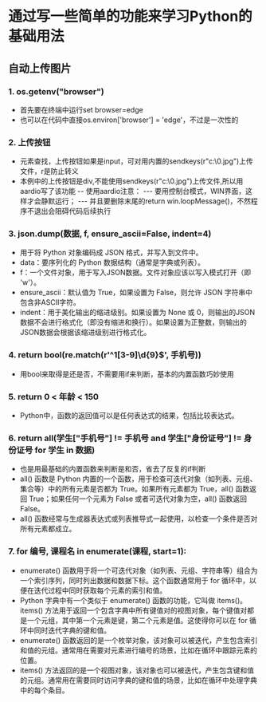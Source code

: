 # 通过写一些简单的功能来学习Python的基础用法



## 自动上传图片

### 1. os.getenv("browser")
- 首先要在终端中运行set browser=edge
- 也可以在代码中直接os.environ['browser'] = 'edge'，不过是一次性的

### 2. 上传按钮
- 元素查找，上传按钮如果是input，可对用内置的sendkeys(r"c:\0.jpg")上传文件，r是防止转义
- 本例中的上传按钮是div,不能使用sendkeys(r"c:\0.jpg")上传文件,所以用aardio写了该功能
-- 使用aardio注意：
  --- 要用控制台模式，WIN界面，这样才会静默运行；
  --- 并且要删除末尾的return win.loopMessage()，不然程序不退出会阻碍代码后续执行



### 3. json.dump(数据, f, ensure_ascii=False, indent=4)
- 用于将 Python 对象编码成 JSON 格式，并写入到文件中。
- data：要序列化的 Python 数据结构（通常是字典或列表）。
- f：一个文件对象，用于写入JSON数据。文件对象应该以写入模式打开（即 'w'）。
- ensure_ascii：默认值为 True，如果设置为 False，则允许 JSON 字符串中包含非ASCII字符。
- indent：用于美化输出的缩进级别。如果设置为 None 或 0，则输出的JSON数据不会进行格式化（即没有缩进和换行）。如果设置为正整数，则输出的JSON数据会根据该缩进级别进行格式化。



### 4. return bool(re.match(r'^1[3-9]\d{9}$', 手机号))
- 用bool来取得是还是否，不需要用if来判断，基本的内置函数巧妙使用



### 5. return 0 < 年龄 < 150
- Python中，函数的返回值可以是任何表达式的结果，包括比较表达式。


### 6. return all(学生["手机号"] != 手机号 and 学生["身份证号"] != 身份证号 for 学生 in 数据)
- 也是用最基础的内置函数来判断是和否，省去了反复的if判断
- all() 函数是 Python 内置的一个函数，用于检查可迭代对象（如列表、元组、集合等）中的所有元素是否都为 True。如果所有元素都为 True，all() 函数返回 True；如果任何一个元素为 False 或者可迭代对象为空，all() 函数返回 False。
- all() 函数经常与生成器表达式或列表推导式一起使用，以检查一个条件是否对所有元素都成立。


### 7. for 编号, 课程名 in enumerate(课程, start=1):
- enumerate() 函数用于将一个可迭代对象（如列表、元组、字符串等）组合为一个索引序列，同时列出数据和数据下标。这个函数通常用于 for 循环中，以便在迭代过程中同时获取每个元素的索引和值。
- Python 字典中有一个类似于 enumerate() 函数的功能，它叫做 items()。items() 方法用于返回一个包含字典中所有键值对的视图对象，每个键值对都是一个元组，其中第一个元素是键，第二个元素是值。这使得你可以在 for 循环中同时迭代字典的键和值。
- enumerate() 函数返回的是一个枚举对象，该对象可以被迭代，产生包含索引和值的元组。通常用在需要对元素进行编号的场景，比如在循环中跟踪元素的位置。
- items() 方法返回的是一个视图对象，该对象也可以被迭代，产生包含键和值的元组。通常用在需要同时访问字典的键和值的场景，比如在循环中处理字典中的每个条目。
 
